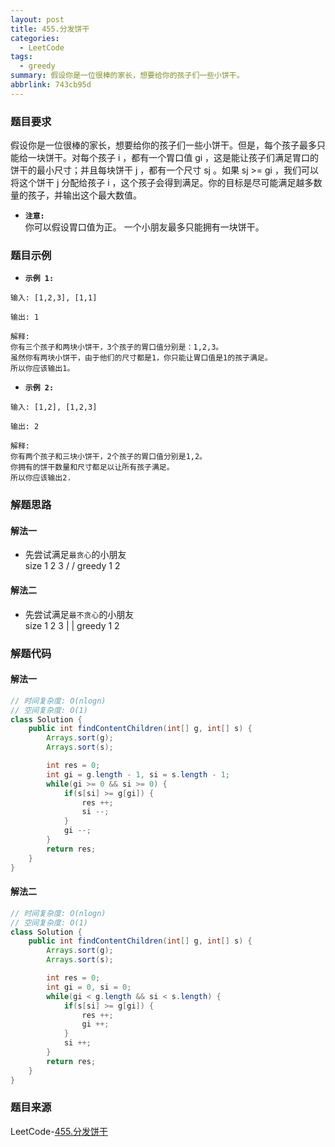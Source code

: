 ```yaml
---
layout: post
title: 455.分发饼干
categories:
  - LeetCode
tags:
  - greedy
summary: 假设你是一位很棒的家长，想要给你的孩子们一些小饼干。
abbrlink: 743cb95d
---
```


### 题目要求
假设你是一位很棒的家长，想要给你的孩子们一些小饼干。但是，每个孩子最多只能给一块饼干。对每个孩子 i ，都有一个胃口值 gi ，这是能让孩子们满足胃口的饼干的最小尺寸；并且每块饼干 j ，都有一个尺寸 sj 。如果 sj >= gi ，我们可以将这个饼干 j 分配给孩子 i ，这个孩子会得到满足。你的目标是尽可能满足越多数量的孩子，并输出这个最大数值。

- **`注意:`**  
你可以假设胃口值为正。
一个小朋友最多只能拥有一块饼干。

### 题目示例
- **`示例 1:`**  
```
输入: [1,2,3], [1,1]

输出: 1

解释: 
你有三个孩子和两块小饼干，3个孩子的胃口值分别是：1,2,3。
虽然你有两块小饼干，由于他们的尺寸都是1，你只能让胃口值是1的孩子满足。
所以你应该输出1。
```

- **`示例 2:`**  
```
输入: [1,2], [1,2,3]

输出: 2

解释: 
你有两个孩子和三块小饼干，2个孩子的胃口值分别是1,2。
你拥有的饼干数量和尺寸都足以让所有孩子满足。
所以你应该输出2.
```

### 解题思路
#### 解法一
- 先尝试满足`最贪心`的小朋友  
size      1  2  3
            /  /
greedy    1  2        

#### 解法二
- 先尝试满足`最不贪心`的小朋友  
size      1  2  3
          |  |
greedy    1  2     


### 解题代码
#### 解法一
```java
// 时间复杂度: O(nlogn)
// 空间复杂度: O(1)
class Solution {
    public int findContentChildren(int[] g, int[] s) {
        Arrays.sort(g);
        Arrays.sort(s);

        int res = 0;
        int gi = g.length - 1, si = s.length - 1;
        while(gi >= 0 && si >= 0) {
            if(s[si] >= g[gi]) {
                res ++;
                si --;
            }
            gi --;
        }
        return res;
    }
}
```

#### 解法二
```java
// 时间复杂度: O(nlogn)
// 空间复杂度: O(1)
class Solution {
    public int findContentChildren(int[] g, int[] s) {
        Arrays.sort(g);
        Arrays.sort(s);

        int res = 0;
        int gi = 0, si = 0;
        while(gi < g.length && si < s.length) {
            if(s[si] >= g[gi]) {
                res ++;
                gi ++;
            }
            si ++;
        }
        return res;
    }
}
```


### 题目来源
LeetCode-[455.分发饼干](https://leetcode-cn.com/problems/assign-cookies/)
